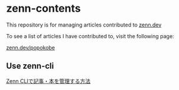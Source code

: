 # zenn-contents
This repository is for managing articles contributed to [zenn.dev](https://zenn.dev/)

To see a list of articles I have contributed to, visit the following page:

[zenn.dev/popokobe](https://zenn.dev/popokobe)

## Use zenn-cli
[Zenn CLIで記事・本を管理する方法](https://zenn.dev/zenn/articles/zenn-cli-guide)